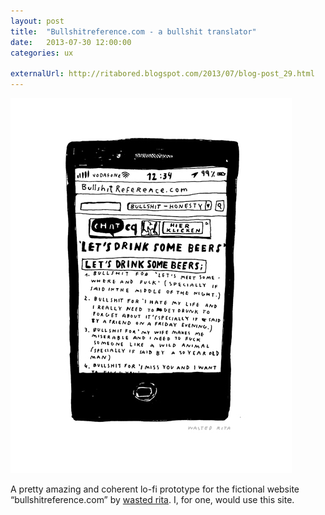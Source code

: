 ```yaml
---
layout: post
title:  "Bullshitreference.com - a bullshit translator"
date:   2013-07-30 12:00:00
categories: ux

externalUrl: http://ritabored.blogspot.com/2013/07/blog-post_29.html
---
```


![Bullshit Translator](/img/assets/bullshit.translator_wastedrita.jpg)

A pretty amazing and coherent lo-fi prototype for the fictional website “bullshitreference.com” by [wasted rita](http://ritabored.blogspot.com/). I, for one, would use this site.